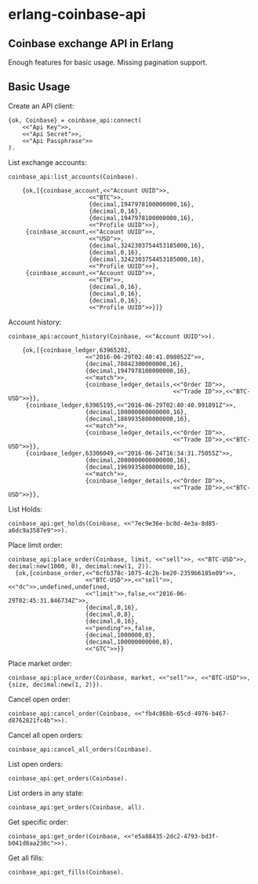 # erlang-coinbase-api
## Coinbase exchange API in Erlang

Enough features for basic usage. Missing pagination support.

## Basic Usage

Create an API client:

    {ok, Coinbase} = coinbase_api:connect(
        <<"Api Key">>,
        <<"Api Secret">>,
        <<"Api Passphrase">>
    ).

List exchange accounts:

    coinbase_api:list_accounts(Coinbase).

        {ok,[{coinbase_account,<<"Account UUID">>,
                           <<"BTC">>,
                           {decimal,1947978100000000,16},
                           {decimal,0,16},
                           {decimal,1947978100000000,16},
                           <<"Profile UUID">>},
         {coinbase_account,<<"Account UUID">>,
                           <<"USD">>,
                           {decimal,3242303754453185000,16},
                           {decimal,0,16},
                           {decimal,3242303754453185000,16},
                           <<"Profile UUID">>},
         {coinbase_account,<<"Account UUID">>,
                           <<"ETH">>,
                           {decimal,0,16},
                           {decimal,0,16},
                           {decimal,0,16},
                           <<"Profile UUID">>}]}

Account history:

    coinbase_api:account_history(Coinbase, <<"Account UUID">>).

        {ok,[{coinbase_ledger,63965202,
                          <<"2016-06-29T02:40:41.098052Z">>,
                          {decimal,78042300000000,16},
                          {decimal,1947978100000000,16},
                          <<"match">>,
                          {coinbase_ledger_details,<<"Order ID">>,
                                                   <<"Trade ID">>,<<"BTC-USD">>}},
         {coinbase_ledger,63965195,<<"2016-06-29T02:40:40.991891Z">>,
                          {decimal,100000000000000,16},
                          {decimal,1869935800000000,16},
                          <<"match">>,
                          {coinbase_ledger_details,<<"Order ID">>,
                                                   <<"Trade ID">>,<<"BTC-USD">>}},
         {coinbase_ledger,63306049,<<"2016-06-24T16:34:31.75055Z">>,
                          {decimal,2000000000000000,16},
                          {decimal,1969935800000000,16},
                          <<"match">>,
                          {coinbase_ledger_details,<<"Order ID">>,
                                                   <<"Trade ID">>,<<"BTC-USD">>}},

List Holds:

    coinbase_api:get_holds(Coinbase, <<"7ec9e36e-bc0d-4e3a-8d85-a6dc9a3587e9">>).

Place limit order:

    coinbase_api:place_order(Coinbase, limit, <<"sell">>, <<"BTC-USD">>, decimal:new(1000, 0), decimal:new(1, 2)).
      {ok,{coinbase_order,<<"6cfb378c-1075-4c2b-be20-2359b6185e09">>,
                          <<"BTC-USD">>,<<"sell">>,<<"dc">>,undefined,undefined,
                          <<"limit">>,false,<<"2016-06-29T02:45:31.846734Z">>,
                          {decimal,0,16},
                          {decimal,0,8},
                          {decimal,0,16},
                          <<"pending">>,false,
                          {decimal,1000000,8},
                          {decimal,100000000000,8},
                          <<"GTC">>}}

Place market order:

    coinbase_api:place_order(Coinbase, market, <<"sell">>, <<"BTC-USD">>, {size, decimal:new(1, 2)}).

Cancel open order:

    coinbase_api:cancel_order(Coinbase, <<"fb4c86bb-65cd-4976-b467-d8762821fc4b">>).

Cancel all open orders:

    coinbase_api:cancel_all_orders(Coinbase).

List open orders:

    coinbase_api:get_orders(Coinbase).

List orders in any state:

    coinbase_api:get_orders(Coinbase, all).

Get specific order:

    coinbase_api:get_order(Coinbase, <<"e5a88435-2dc2-4793-bd3f-b041d8aa230c">>).

Get all fills:

    coinbase_api:get_fills(Coinbase).
